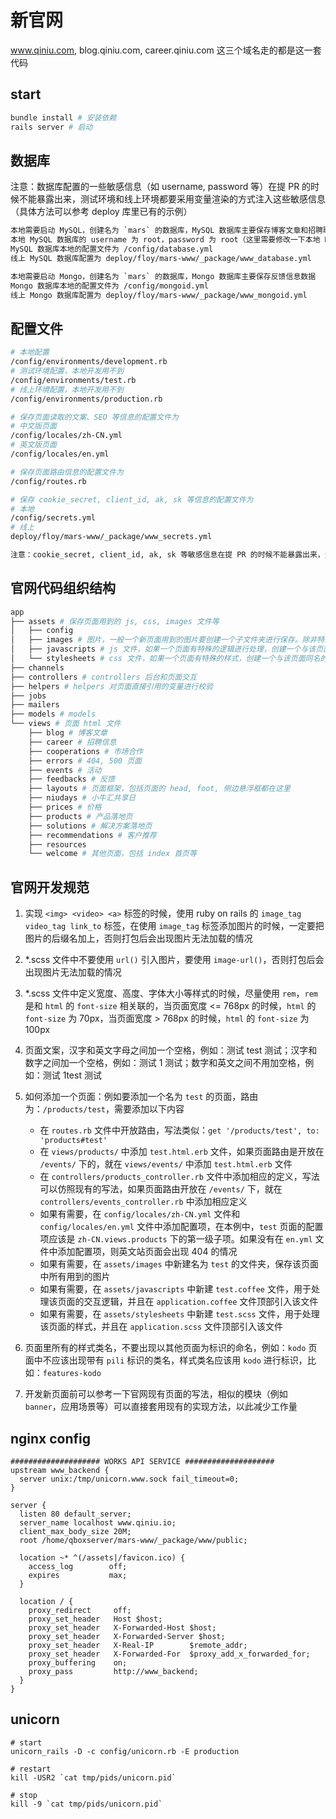 # 新官网

www.qiniu.com, blog.qiniu.com, career.qiniu.com 这三个域名走的都是这一套代码

## start

```bash
bundle install # 安装依赖
rails server # 启动
```

## 数据库

注意：数据库配置的一些敏感信息（如 username, password 等）在提 PR 的时候不能暴露出来，测试环境和线上环境都要采用变量渲染的方式注入这些敏感信息（具体方法可以参考 deploy 库里已有的示例）

```bash
本地需要启动 MySQL，创建名为 `mars` 的数据库，MySQL 数据库主要保存博客文章和招聘职位数据
本地 MySQL 数据库的 username 为 root，password 为 root（这里需要修改一下本地 MySQL 的密码，否则本地启官网会报数据库连接失败的错）
MySQL 数据库本地的配置文件为 /config/database.yml
线上 MySQL 数据库配置为 deploy/floy/mars-www/_package/www_database.yml

本地需要启动 Mongo，创建名为 `mars` 的数据库，Mongo 数据库主要保存反馈信息数据
Mongo 数据库本地的配置文件为 /config/mongoid.yml
线上 Mongo 数据库配置为 deploy/floy/mars-www/_package/www_mongoid.yml
```

## 配置文件

```bash
# 本地配置
/config/environments/development.rb
# 测试环境配置，本地开发用不到
/config/environments/test.rb
# 线上环境配置，本地开发用不到
/config/environments/production.rb

# 保存页面读取的文案、SEO 等信息的配置文件为
# 中文版页面
/config/locales/zh-CN.yml
# 英文版页面
/config/locales/en.yml

# 保存页面路由信息的配置文件为
/config/routes.rb

# 保存 cookie_secret, client_id, ak, sk 等信息的配置文件为
# 本地
/config/secrets.yml
# 线上
deploy/floy/mars-www/_package/www_secrets.yml

注意：cookie_secret, client_id, ak, sk 等敏感信息在提 PR 的时候不能暴露出来，测试环境和线上环境都要采用变量渲染的方式注入这些敏感信息（具体方法可以参考 deploy 库里已有的示例）
```

## 官网代码组织结构

```bash
app
├── assets # 保存页面用到的 js, css, images 文件等
│   ├── config
│   ├── images # 图片，一般一个新页面用到的图片要创建一个子文件夹进行保存。除非特殊需要，建议使用 jpg 格式的图片
│   ├── javascripts # js 文件，如果一个页面有特殊的逻辑进行处理，创建一个与该页面同名的 coffeejs 文件，在 application.coffee 文件顶部引入
│   └── stylesheets # css 文件，如果一个页面有特殊的样式，创建一个与该页面同名的 scss 文件，在 application.scss 文件顶部引入
├── channels
├── controllers # controllers 后台和页面交互
├── helpers # helpers 对页面直接引用的变量进行校验
├── jobs
├── mailers
├── models # models
└── views # 页面 html 文件
    ├── blog # 博客文章
    ├── career # 招聘信息
    ├── cooperations # 市场合作
    ├── errors # 404, 500 页面
    ├── events # 活动
    ├── feedbacks # 反馈
    ├── layouts # 页面框架，包括页面的 head, foot, 侧边悬浮框都在这里
    ├── niudays # 小牛汇共享日
    ├── prices # 价格
    ├── products # 产品落地页
    ├── solutions # 解决方案落地页
    ├── recommendations # 客户推荐
    ├── resources
    └── welcome # 其他页面，包括 index 首页等
```

## 官网开发规范

1. 实现 ```<img> <video> <a>``` 标签的时候，使用 ruby on rails 的 ```image_tag video_tag link_to``` 标签，在使用 ```image_tag``` 标签添加图片的时候，一定要把图片的后缀名加上，否则打包后会出现图片无法加载的情况

2. *.scss 文件中不要使用 ```url()``` 引入图片，要使用 ```image-url()```，否则打包后会出现图片无法加载的情况

3. *.scss 文件中定义宽度、高度、字体大小等样式的时候，尽量使用 ```rem```，```rem``` 是和 ```html``` 的 ```font-size``` 相关联的，当页面宽度 <= 768px 的时候，```html``` 的 ```font-size``` 为 70px，当页面宽度 > 768px 的时候，```html``` 的 ```font-size``` 为 100px

4. 页面文案，汉字和英文字母之间加一个空格，例如：测试 test 测试；汉字和数字之间加一个空格，例如：测试 1 测试；数字和英文之间不用加空格，例如：测试 1test 测试

5. 如何添加一个页面：例如要添加一个名为 ```test``` 的页面，路由为：```/products/test```，需要添加以下内容
    - 在 ```routes.rb``` 文件中开放路由，写法类似：```get '/products/test', to: 'products#test'```
    - 在 ```views/products/``` 中添加 ```test.html.erb``` 文件，如果页面路由是开放在 ```/events/``` 下的，就在 ```views/events/``` 中添加 ```test.html.erb``` 文件
    - 在 ```controllers/products_controller.rb``` 文件中添加相应的定义，写法可以仿照现有的写法，如果页面路由开放在 ```/events/``` 下，就在 ```controllers/events_controller.rb``` 中添加相应定义
    - 如果有需要，在 ```config/locales/zh-CN.yml``` 文件和 ```config/locales/en.yml``` 文件中添加配置项，在本例中，```test``` 页面的配置项应该是 ```zh-CN.views.products``` 下的第一级子项。如果没有在 ```en.yml``` 文件中添加配置项，则英文站页面会出现 404 的情况
    - 如果有需要，在 ```assets/images``` 中新建名为 ```test``` 的文件夹，保存该页面中所有用到的图片
    - 如果有需要，在 ```assets/javascripts``` 中新建 ```test.coffee``` 文件，用于处理该页面的交互逻辑，并且在 ```application.coffee``` 文件顶部引入该文件
    - 如果有需要，在 ```assets/stylesheets``` 中新建 ```test.scss``` 文件，用于处理该页面的样式，并且在 ```application.scss``` 文件顶部引入该文件

6. 页面里所有的样式类名，不要出现以其他页面为标识的命名，例如：```kodo``` 页面中不应该出现带有 ```pili``` 标识的类名，样式类名应该用 ```kodo``` 进行标识，比如：```features-kodo```

7. 开发新页面前可以参考一下官网现有页面的写法，相似的模块（例如 ```banner```，应用场景等）可以直接套用现有的实现方法，以此减少工作量

## nginx config
```
#################### WORKS API SERVICE ####################
upstream www_backend {
  server unix:/tmp/unicorn.www.sock fail_timeout=0;
}

server {
  listen 80 default_server;
  server_name localhost www.qiniu.io;
  client_max_body_size 20M;
  root /home/qboxserver/mars-www/_package/www/public;

  location ~* ^(/assets|/favicon.ico) {
    access_log        off;
    expires           max;
  }

  location / {
    proxy_redirect     off;
    proxy_set_header   Host $host;
    proxy_set_header   X-Forwarded-Host $host;
    proxy_set_header   X-Forwarded-Server $host;
    proxy_set_header   X-Real-IP        $remote_addr;
    proxy_set_header   X-Forwarded-For  $proxy_add_x_forwarded_for;
    proxy_buffering    on;
    proxy_pass         http://www_backend;
  }
}
```

## unicorn
```
# start
unicorn_rails -D -c config/unicorn.rb -E production

# restart
kill -USR2 `cat tmp/pids/unicorn.pid`

# stop
kill -9 `cat tmp/pids/unicorn.pid`
```